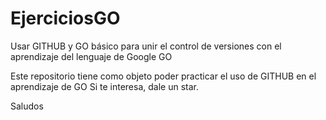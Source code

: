 # EjerciciosGO
Usar GITHUB y GO básico para unir el control de versiones con el aprendizaje del lenguaje de Google GO

Este repositorio tiene como objeto poder practicar el uso de GITHUB en el aprendizaje de GO
Si te interesa, dale un star.

Saludos 
